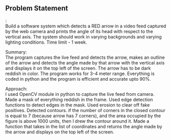 <h2><b>Problem Statement</b></h2>:
<br>
Build a software system which detects a RED arrow in a video feed captured by the web camera and prints the angle of its head with respect to the vertical axis. The system should work in varying backgrounds and varying lighting conditions. Time limit - 1 week.

Summary:
<br>
The program captures the live feed and detects the arrow, makes an outline of the arrow and detects the angle made by that arrow with the vertical axis and displays it on the top left of the screen. The arrow has to be dark reddish in color. The program works for 3-4 meter range. Everything is coded in python and the program is efficient and accurate upto 90%.

Approach:
<br>
I used OpenCV module in python to capture the live feed from camera. Made a mask of everything reddish in the frame. Used edge detection functions to detect edges in the mask. Used erosion to clear off fake positives. Detected contours. if the number of corners in the closed contour is equal to 7 (because arrow has 7 corners), and the area occupied by the figure is above 1000 units, then I drew the contour around it. Made a function that takes in the list of coordinates and returns the angle made by the arrow and displays on the top left of the screen.
